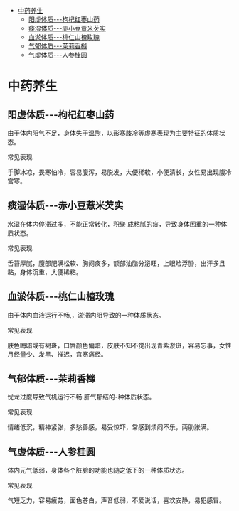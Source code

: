 <!-- TOC -->

- [中药养生](#中药养生)
    - [阳虚体质---枸杞红枣山药](#阳虚体质---枸杞红枣山药)
    - [痰湿体质---赤小豆薏米芡实](#痰湿体质---赤小豆薏米芡实)
    - [血淤体质---桃仁山楂玫瑰](#血淤体质---桃仁山楂玫瑰)
    - [气郁体质---茉莉香橼](#气郁体质---茉莉香橼)
    - [气虚体质---人参桂圆](#气虚体质---人参桂圆)

<!-- /TOC -->


# 中药养生

## 阳虚体质---枸杞红枣山药

由于体内阳气不足，身体失于温煦，以形寒肢冷等虚寒表现为主要特征的体质状态。

常见表现

手脚冰凉，畏寒怕冷，容易腹泻，易脱发，大便稀软，小便清长，女性易出现腹冷宫寒。

## 痰湿体质---赤小豆薏米芡实



水湿在体内停滞过多，不能正常转化，积聚 成粘腻的痰，导致身体困重的一种体质状态。

常见表现

舌苔厚腻，腹部肥满松软、胸闷痰多，额部油脂分泌旺，上眼睑浮肿，出汗多且黏，身体沉重，大便稀粘。




## 血淤体质---桃仁山楂玫瑰

由于体内血液运行不畅,，淤滞内阻导致的一种体质状态。

常见表现

肤色晦暗或有褐斑，口唇颜色偏暗，皮肤不知不觉出现青紫淤斑，容易忘事，女性月经量少、发黑、推迟，宫寒痛经。

## 气郁体质---茉莉香橼

忧龙过度导致气机运行不畅.肝气郁结的-种体质状态。

常见表现

情绪低沉，精神紧张，多愁善感，易受惊吓，常感到烦闷不乐，两肋胀满。


## 气虚体质---人参桂圆

体内元气低弱，身体各个脏腑的功能也随之低下的一种体质状态。

常见表现

气短乏力，容易疲劳，面色苍白，声音低弱，不爱说话，喜欢安静，易犯感冒。
